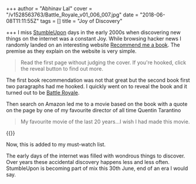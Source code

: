 +++
author = "Abhinav Lal"
cover = "/v1528563763/Battle_Royale_v01_006_007.jpg"
date = "2018-06-08T11:11:55Z"
tags = []
title = "Joy of Discovery"

+++
I miss [StumbleUpon](https://en.wikipedia.org/wiki/StumbleUpon "StumbleUpon") days in the early 2000s when discovering new things on the internet was a constant Joy. While browsing hacker news I randomly landed on an interesting website [Recommend me a book](http://www.recommendmeabook.com/ "Recommend me a book"). The premise as they explain on the website is very simple.

<!--more-->

> Read the first page without judging the cover. If you're hooked, click the reveal button to find out more.

The first book recommendation was not that great but the second book first two paragraphs had me hooked. I quickly went on to reveal the book and it turned out to be [Battle Royale](https://en.wikipedia.org/wiki/Battle_Royale_(novel) "Battle Royale").

Then search on Amazon led me to a movie based on the book with a quote on the page by one of my favourite director of all time Quentin Tarantino

> My favourite movie of the last 20 years…I wish I had made this movie.

{{<youtube N0p1t-dC7Ko>}}

Now, this is added to my must-watch list.

The early days of the internet was filled with wondrous things to discover. Over years these accidental discovery happens less and less often. StumbleUpon is becoming part of mix this 30th June, end of an era I would say.